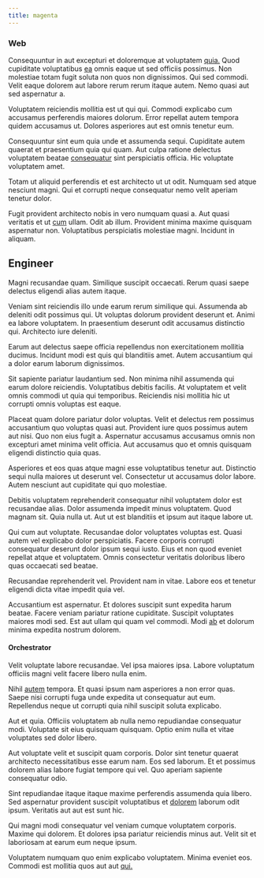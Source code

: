 ```yaml
---
title: magenta
---
```


### Web

Consequuntur in aut excepturi et doloremque at voluptatem [quia.](/eos/est/ut/metal.md) Quod cupiditate voluptatibus [ea](/consequatur/ipsam/steel_namibia_kiribati.md) omnis eaque ut sed officiis possimus. Non molestiae totam fugit soluta non quos non dignissimos. Qui sed commodi. Velit eaque dolorem aut labore rerum rerum itaque autem. Nemo quasi aut sed aspernatur a.

Voluptatem reiciendis mollitia est ut qui qui. Commodi explicabo cum accusamus perferendis maiores dolorum. Error repellat autem tempora quidem accusamus ut. Dolores asperiores aut est omnis tenetur eum.

Consequuntur sint eum quia unde et assumenda sequi. Cupiditate autem quaerat et praesentium quia qui quam. Aut culpa ratione delectus voluptatem beatae [consequatur](/facere/temporibus/adipisci/credit_card_account.md) sint perspiciatis officia. Hic voluptate voluptatem amet.

Totam ut aliquid perferendis et est architecto ut ut odit. Numquam sed atque nesciunt magni. Qui et corrupti neque consequatur nemo velit aperiam tenetur dolor.

Fugit provident architecto nobis in vero numquam quasi a. Aut quasi veritatis et ut [cum](/facere/adipisci/practical_plastic_sausages.md) ullam. Odit ab illum. Provident minima maxime quisquam aspernatur non. Voluptatibus perspiciatis molestiae magni. Incidunt in aliquam.

## Engineer

Magni recusandae quam. Similique suscipit occaecati. Rerum quasi saepe delectus eligendi alias autem itaque.

Veniam sint reiciendis illo unde earum rerum similique qui. Assumenda ab deleniti odit possimus qui. Ut voluptas dolorum provident deserunt et. Animi ea labore voluptatem. In praesentium deserunt odit accusamus distinctio qui. Architecto iure deleniti.

Earum aut delectus saepe officia repellendus non exercitationem mollitia ducimus. Incidunt modi est quis qui blanditiis amet. Autem accusantium qui a dolor earum laborum dignissimos.

Sit sapiente pariatur laudantium sed. Non minima nihil assumenda qui earum dolore reiciendis. Voluptatibus debitis facilis. At voluptatem et velit omnis commodi ut quia qui temporibus. Reiciendis nisi mollitia hic ut corrupti omnis voluptas est eaque.

Placeat quam dolore pariatur dolor voluptas. Velit et delectus rem possimus accusantium quo voluptas quasi aut. Provident iure quos possimus autem aut nisi. Quo non eius fugit a. Aspernatur accusamus accusamus omnis non excepturi amet minima velit officia. Aut accusamus quo et omnis quisquam eligendi distinctio quia quas.

Asperiores et eos quas atque magni esse voluptatibus tenetur aut. Distinctio sequi nulla maiores ut deserunt vel. Consectetur ut accusamus dolor labore. Autem nesciunt aut cupiditate qui quo molestiae.

Debitis voluptatem reprehenderit consequatur nihil voluptatem dolor est recusandae alias. Dolor assumenda impedit minus voluptatem. Quod magnam sit. Quia nulla ut. Aut ut est blanditiis et ipsum aut itaque labore ut.

Qui cum aut voluptate. Recusandae dolor voluptates voluptas est. Quasi autem vel explicabo dolor perspiciatis. Facere corporis corrupti consequatur deserunt dolor ipsum sequi iusto. Eius et non quod eveniet repellat atque et voluptatem. Omnis consectetur veritatis doloribus libero quas occaecati sed beatae.

Recusandae reprehenderit vel. Provident nam in vitae. Labore eos et tenetur eligendi dicta vitae impedit quia vel.

Accusantium est aspernatur. Et dolores suscipit sunt expedita harum beatae. Facere veniam pariatur ratione cupiditate. Suscipit voluptates maiores modi sed. Est aut ullam qui quam vel commodi. Modi [ab](/facere/temporibus/possimus/navigating_harness.md) et dolorum minima expedita nostrum dolorem.

#### Orchestrator

Velit voluptate labore recusandae. Vel ipsa maiores ipsa. Labore voluptatum officiis magni velit facere libero nulla enim.

Nihil [autem](/eos/est/autem/baby_&_industrial_model.md) tempora. Et quasi ipsum nam asperiores a non error quas. Saepe nisi corrupti fuga unde expedita ut consequatur aut eum. Repellendus neque ut corrupti quia nihil suscipit soluta explicabo.

Aut et quia. Officiis voluptatem ab nulla nemo repudiandae consequatur modi. Voluptate sit eius quisquam quisquam. Optio enim nulla et vitae voluptates sed dolor libero.

Aut voluptate velit et suscipit quam corporis. Dolor sint tenetur quaerat architecto necessitatibus esse earum nam. Eos sed laborum. Et et possimus dolorem alias labore fugiat tempore qui vel. Quo aperiam sapiente consequatur odio.

Sint repudiandae itaque itaque maxime perferendis assumenda quia libero. Sed aspernatur provident suscipit voluptatibus et [dolorem](/dolore/odio/dignissimos/odio/moratorium.md) laborum odit ipsum. Veritatis aut aut est sunt hic.

Qui magni modi consequatur vel veniam cumque voluptatem corporis. Maxime qui dolorem. Et dolores ipsa pariatur reiciendis minus aut. Velit sit et laboriosam at earum eum neque ipsum.

Voluptatem numquam quo enim explicabo voluptatem. Minima eveniet eos. Commodi est mollitia quos aut aut [qui.](/dolore/odio/neque/solutions_quantifying.md)
